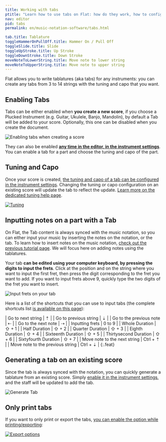 ```yaml
---
title: Working with tabs
ptitle: "Learn how to use tabs on Flat: how do they work, how to configure them, how to input notes, etc."
nav: editor
pid: tabs
permalink: en/music-notation-software/tabs.html

tab.title: Tablature
toggleHammerOnPullOff.title: Hammer On / Pull Off
toggleSlide.title: Slide
toggleUpStroke.title: Up Stroke
toggleDownStroke.title: Down Stroke
moveNoteToLowerString.title: Move note to lower string
moveNoteToUpperString.title: Move note to upper string
---
```


Flat allows you to write tablatures (aka tabs) for any instruments: you can create any tabs from 3 to 14 strings with the tuning and capo that you want.

## Enabling Tabs

Tabs can be either enabled when **you create a new score**, if you choose a Plucked Instrument (e.g. Guitar, Ukulele, Banjo, Mandolin), by default a Tab will be added to your score. Optionally, this one can be disabled when you create the document.

![Enabling tabs when creating a score](/help/assets/img/editor/tab-enable-new-score.png)

They can also be enabled [**any time in the editor, in the instrument settings**](/help/en/music-notation-software/tuning.html). You can enable a tab for a part and choose the tuning and capo of the part.

## Tuning and Capo

Once your score is created, [the tuning and capo of a tab can be configured in the instrument settings](/help/en/music-notation-software/tuning.html). Changing the tuning or capo configuration on an existing score will update the tab to reflect the update. [Learn more on the dedicated tuning help page](/help/en/music-notation-software/tuning.html).

[![Tuning](/help/assets/img/editor/tab-settings.png)](/help/en/music-notation-software/tuning.html)

## Inputting notes on a part with a Tab

On Flat, the Tab content is always synced with the music notation, so you can either input your music by inserting the notes on the notation, or the tab. To learn how to insert notes on the music notation, [check out the previous tutorial page](/help/en/music-notation-software/inputting-your-first-notes.html). We will focus here on adding notes using the tablatures.

Your tab **can be edited using your computer keyboard, by pressing the digits to input the frets**. Click at the position and on the string where you want to input the first fret, then press the digit corresponding to the fret you want to add. If you want to input frets above 9, quickly type the two digits of the fret you want to insert.

![Input frets on your tab](/help/assets/img/editor/tuto-tabs-input-note.gif)

Here is a list of the shortcuts that you can use to input tabs (the complete shortcuts list [is available on this page](/help/en/music-notation-software/keyboard-shortcuts.html)):

| Go to next string | <span class="kb-container"><span class="kb">⇡</span> |
| Go to previous string | <span class="kb-container"><span class="kb">⇣</span> |
| Go to the previous note | <span class="kb-container"><span class="kb">⇠</span> |
| Go to the next note | <span class="kb-container"><span class="kb">⇢</span> |
| Inputting frets | <span class="kb-container"><span class="kb">0</span> to <span class="kb">9</span></span> |
| Whole Duration | <span class="kb-container"><span class="kb">⇧</span> + <span class="kb">1</span></span> |
| Half Duration | <span class="kb-container"><span class="kb">⇧</span> + <span class="kb">2</span></span> |
| Quarter Duration | <span class="kb-container"><span class="kb">⇧</span> + <span class="kb">3</span></span> |
| Eighth Duration | <span class="kb-container"><span class="kb">⇧</span> + <span class="kb">4</span></span> |
| Sixteenth Duration | <span class="kb-container"><span class="kb">⇧</span> + <span class="kb">5</span></span> |
| Thirtysecond Duration | <span class="kb-container"><span class="kb">⇧</span> + <span class="kb">6</span></span> |
| Sixtyfourth Duration | <span class="kb-container"><span class="kb">⇧</span> + <span class="kb">7</span></span> |
| Move note to the next string | <span class="kb-container"><span class="kb">Ctrl</span> + <span class="kb">⇡</span></span> |
| Move note to the previous string | <span class="kb-container"><span class="kb">Ctrl</span> + <span class="kb">⇣</span></span> |
{:.feat}

## Generating a tab on an existing score

Since the tab is always synced with the notation, you can quickly generate a tablature from an existing score. Simply [enable it in the instrument settings](/help/en/music-notation-software/tuning.html), and the staff will be updated to add the tab.

![Generate Tab](/help/assets/img/editor/tuto-tabs-generate.gif)

## Only print tabs

If you want to only print or export the tabs, [you can enable the option while printing/exporting](/help/en/music-notation-software/print-export.html#exportdownload-your-score):

[![Export options](/help/assets/img/editor/export.png)](/help/en/music-notation-software/print-export.html#exportdownload-your-score)